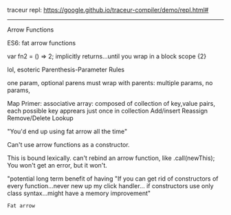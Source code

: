 
traceur repl:
https://google.github.io/traceur-compiler/demo/repl.html#
____________________
Arrow Functions

ES6: fat arrow functions

var fn2 = () => 2;
implicitly returns...until you wrap in a block scope {2}

lol, esoteric Parenthesis-Parameter Rules

one param, optional parens
must wrap with parents: multiple params, no params, 


Map Primer: associative array:  composed of collection of key,value pairs, each possible key apprears just once in collection
Add/insert
Reassign
Remove/Delete
Lookup


"You'd end up using fat arrow all the time"

Can't use arrow functions as a constructor.

This is bound lexically. can't rebind an arrow function, like .call(newThis);
You won't get an error, but it won't.

"potential long term benefit of having
"If you can get rid of constructors of every function...never new up my click handler...
    if constructors use only class syntax...might have a memory improvement"

    Fat arrow